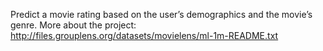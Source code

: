Predict a movie rating based on the user’s demographics and the movie’s genre.
More about the project: http://files.grouplens.org/datasets/movielens/ml-1m-README.txt
